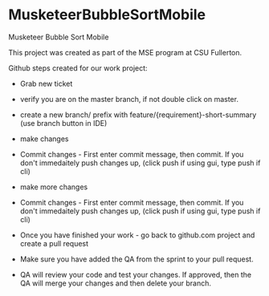 # MusketeerBubbleSortMobile
Musketeer Bubble Sort Mobile

This project was created as part of the MSE program at CSU Fullerton.

Github steps created for our work project: 

- Grab new ticket
- verify you are on the master branch, if not double click on master. 
- create a new branch/ prefix with feature/{requirement}-short-summary (use branch button in IDE)
- make changes 
- Commit changes - First enter commit message, then commit. If you don't immedaitely push changes up, (click push if using gui, type push if cli)
- make more changes
- Commit changes - First enter commit message, then commit. If you don't immedaitely push changes up, (click push if using gui, type push if cli)
- Once you have finished your work - go back to github.com project and create a pull request
- Make sure you have added the QA from the sprint to your pull request. 

- QA will review your code and test your changes. If approved, then the QA will merge your changes and then delete your branch. 


